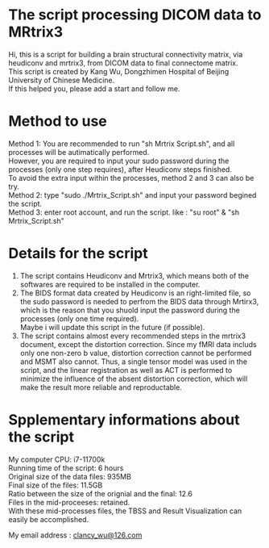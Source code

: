 # The script processing DICOM data to MRtrix3
Hi, this is a script for building a brain structural connectivity matrix, via heudiconv and mrtrix3, from DICOM data to final connectome matrix.  
This script is created by Kang Wu, Dongzhimen Hospital of Beijing University of Chinese Medicine.  
If this helped you, please add a start and follow me.  

# Method to use
Method 1: You are recommended to run "sh Mrtrix Script.sh", and all processes will be autimatically performed.  
However, you are required to input your sudo password during the processes (only one step requires), after Heudiconv steps finished.  
To avoid the extra input within the processes, method 2 and 3 can also be try.  
Method 2: type "sudo ./Mrtrix_Script.sh" and input your password begined the script.  
Method 3: enter root account, and run the script. like : "su root" & "sh Mrtrix_Script.sh"  

# Details for the script
1. The script contains Heudiconv and Mrtrix3, which means both of the softwares are required to be installed in the computer.  
2. The BIDS format data created by Heudiconv is an right-limited file, so the sudo password is needed to perfrom the BIDS data through Mrtirx3, which is the reason that you shuold input the password during the processes (only one time required).   
Maybe i will update this script in the future (if possible).  
3. The script contains almost every recommended steps in the mrtrix3 document, except the distortion correction. Since my fMRI data includs only one non-zero b value, distortion correction cannot be performed and MSMT also cannot. Thus, a single tensor model was used in the script, and the linear registration as well as ACT is performed to minimize the influence of the absent distortion correction, which will make the result more reliable and reproductable.  

# Spplementary informations about the script
My computer CPU: i7-11700k  
Running time of the script: 6 hours  
Original size of the data files: 935MB  
Final size of the files: 11.5GB  
Ratio between the size of the orignial and the final: 12.6  
Files in the mid-proceeses: retained.  
With these mid-processes files, the TBSS and Result Visualization can easily be accomplished.  

My email address : clancy_wu@126.com

